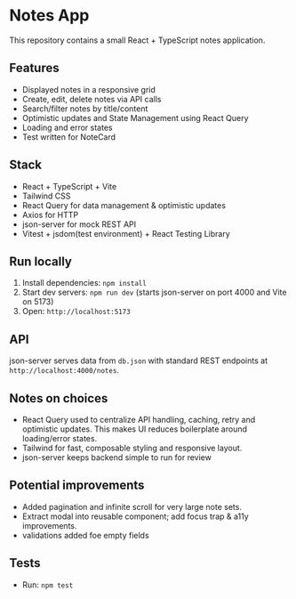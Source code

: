 # Notes App
This repository contains a small React + TypeScript notes application.

## Features
- Displayed notes in a responsive grid
- Create, edit, delete notes via API calls
- Search/filter notes by title/content
- Optimistic updates and State Management using React Query
- Loading and error states
- Test written for NoteCard

## Stack
- React + TypeScript + Vite
- Tailwind CSS
- React Query for data management & optimistic updates
- Axios for HTTP
- json-server for mock REST API
- Vitest + jsdom(test environment) + React Testing Library 

## Run locally
1. Install dependencies: `npm install`
2. Start dev servers: `npm run dev` (starts json-server on port 4000 and Vite on 5173)
3. Open: `http://localhost:5173`

## API
json-server serves data from `db.json` with standard REST endpoints at `http://localhost:4000/notes`.

## Notes on choices
- React Query used to centralize API handling, caching, retry and optimistic updates. This makes UI reduces boilerplate around loading/error states.
- Tailwind for fast, composable styling and responsive layout.
- json-server keeps backend simple to run for review

## Potential improvements
- Added pagination and infinite scroll for very large note sets.
- Extract modal into reusable component; add focus trap & a11y improvements.
- validations added foe empty fields

## Tests
- Run: `npm test`
